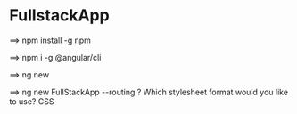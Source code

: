 # FullstackApp

==> npm install -g npm

==> npm i -g @angular/cli

==> ng new 


==> ng new FullStackApp --routing
? Which stylesheet format would you like to use? CSS

